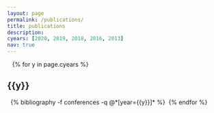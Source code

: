 ```yaml
---
layout: page
permalink: /publications/
title: publications
description:
cyears: [2020, 2019, 2018, 2016, 2013]
nav: true
---
```



<div class="publications">  
{% for y in page.cyears %}   
   <h2 class="year">{{y}}</h2>   
   {% bibliography -f conferences -q @*[year={{y}}]* %} 
{% endfor %}  

</div>


